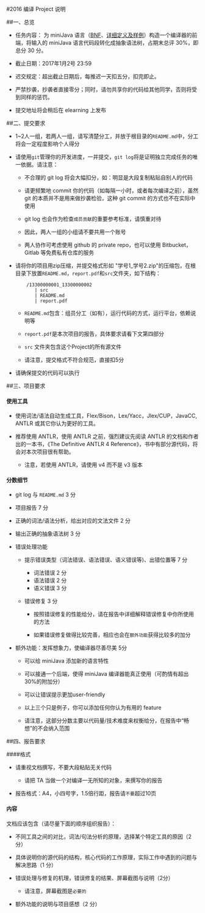 #2016 编译 Project 说明


##一、总览* 任务内容： 为 miniJava 语言（[BNF](http://www.cambridge.org/us/features/052182060X/grammar.html)、[详细定义及样例](http://www.cambridge.org/us/features/052182060X/)）构造一个编译器的前端，将输入的 miniJava 语言代码段转化成抽象语法树，占期末总评 30%，即总分 30 分。

* 截止日期：2017年1月2号 23:59

* 迟交规定：超出截止日期后，每推迟一天扣五分，扣完即止。

* 严禁抄袭，抄袭者直接零分；同时，请勿共享你的代码给其他同学，否则将受到同样的惩罚。

* 提交地址将会稍后在 elearning 上发布

                                              
##二、提交要求
- 1~2人一组，若两人一组，请写清楚分工，并放于根目录的`README.md`中，分工将会一定程度影响个人得分
- 请使用`git`管理你的开发进度，一并提交，`git log`将是证明独立完成任务的唯一依据。请注意：
	* 不合理的 git log 将会大幅扣分，如：明显是大段复制粘贴自别人的代码
	* 请更频繁地 commit 你的代码（如每隔一小时，或者每次编译之前），虽然 git 的本质并不是用来做抄袭检验，这种 git commit 的方式也不在实际中使用
	* git log 也会作为检查`成员贡献`的重要参考标准，请慎重对待
	* 因此，两人一组的小组请不要共用一个账号
	* 两人协作可考虑使用 github 的 private repo，也可以使用 Bitbucket，Gitlab 等免费私有仓库的服务
- 请将你的项目用zip压缩，并提交格式形如 "学号1_学号2.zip"的压缩包，在根目录下放置`README.md`，`report.pdf`和`src`文件夹，如下结构：
	```
		/13300000001_13300000002
		   | src
		   | README.md
		   | report.pdf
	```
	* `README.md`包含：组员分工（如有），运行代码的方式，运行平台，依赖说明等
	* `report.pdf`是本次项目的报告，具体要求请看下文第四部分
	
	* `src` 文件夹包含这个Project的所有源文件
	
	* 请注意，提交格式不符合规范，直接扣5分
	
- 请确保提交的代码可以执行##三、项目要求
#### 使用工具 - 使用词法/语法自动生成工具，Flex/Bison，Lex/Yacc，Jlex/CUP，JavaCC, ANTLR 或其它你认为更好的工具。
- 推荐使用 ANTLR，使用 ANTLR 之前，强烈建议先阅读 ANTLR 的文档和作者出的一本书，《The Definitive ANTLR 4 Reference》，书中有部分源代码，将会对本次项目很有帮助。
	* 注意，若使用 ANTLR，请使用 v4 而不是 v3 版本
#### 分数细节

* git log 与 `README.md` 3 分
	 * 项目报告 7 分* 正确的词法/语法分析，给出对应的文法文件 2 分 
* 输出正确的抽象语法树 3 分* 错误处理功能	* 提示错误类型（词法错误、语法错误、语义错误等)、出错位置等 7 分		* 词法错误 2 分		* 语法错误 2 分		* 语义错误 3 分
				* 错误修复 3 分		- 按照错误修复的性能给分，请在报告中详细解释错误修复中你所使用的方法
		- 如果错误修复做得比较完善，相应也会在`额外功能`获得比较多的加分			* 额外功能：发挥想象力，使编译器尽善尽美 5分 
	* 可以给 miniJava 添加新的语言特性	* 可以接通一个后端，使得 miniJava 编译器能真正使用（可酌情有超出30%的附加分）
	* 可以让错误提示更加user-friendly	* 以上三个只是例子，你可以添加任何你认为有用的 feature
	* 请注意，这部分分数主要以代码量/技术难度来权衡给分，在报告中“畅想”的不会纳入范围
		
##四、报告要求

####格式
- 请重视文档撰写，不要大段粘贴无关代码
	- 请把 TA 当做一个对编译一无所知的对象，来撰写你的报告
- 报告格式：A4，小四号字，1.5倍行距，报告请`不要`超过10页
#### 内容文档应该包含（请尽量下面的顺序组织报告）：
* 不同工具之间的对比，词法/句法分析的原理，选择某个特定工具的原因（2 分）
* 具体说明你的源代码的结构，核心代码的工作原理，实际工作中遇到的问题与解决思路（1 分）
	* 错误处理与修复的机理，错误修复的结果、屏幕截图与说明（2分）
	- 请注意，屏幕截图是`必要的`
* 额外功能的说明与项目感想（2 分）